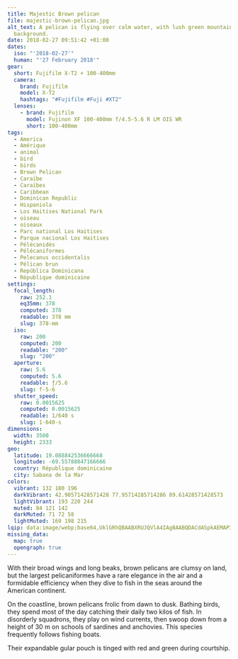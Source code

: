 ```yaml
---
title: Majestic Brown pelican
file: majestic-brown-pelican.jpg
alt_text: A pelican is flying over calm water, with lush green mountains in the
  background.
date: 2018-02-27 09:51:42 +01:00
dates:
  iso: "'2018-02-27'"
  human: "'27 February 2018'"
gear:
  short: Fujifilm X-T2 + 100-400mm
  camera:
    brand: Fujifilm
    model: X-T2
    hashtags: "#Fujifilm #Fuji #XT2"
  lenses:
    - brand: Fujifilm
      model: Fujinon XF 100-400mm f/4.5-5.6 R LM OIS WR
      short: 100-400mm
tags:
  - America
  - Amérique
  - animal
  - bird
  - birds
  - Brown Pelican
  - Caraïbe
  - Caraïbes
  - Caribbean
  - Dominican Republic
  - Hispaniola
  - Los Haitises National Park
  - oiseau
  - oiseaux
  - Parc national Los Haitises
  - Parque nacional Los Haitises
  - Pélécanidés
  - Pélécaniformes
  - Pelecanus occidentalis
  - Pélican brun
  - República Dominicana
  - République dominicaine
settings:
  focal_length:
    raw: 252.1
    eq35mm: 378
    computed: 378
    readable: 378 mm
    slug: 378-mm
  iso:
    raw: 200
    computed: 200
    readable: "200"
    slug: "200"
  aperture:
    raw: 5.6
    computed: 5.6
    readable: ƒ/5.6
    slug: f-5-6
  shutter_speed:
    raw: 0.0015625
    computed: 0.0015625
    readable: 1/640 s
    slug: 1-640-s
dimensions:
  width: 3500
  height: 2333
geo:
  latitude: 19.088842536666668
  longitude: -69.55788047166666
  country: République dominicaine
  city: Sabana de la Mar
colors:
  vibrant: 132 180 196
  darkVibrant: 42.98571428571428 77.95714285714286 89.61428571428573
  lightVibrant: 193 220 244
  muted: 84 121 142
  darkMuted: 71 72 58
  lightMuted: 169 198 215
lqip: data:image/webp;base64,UklGRhQBAABXRUJQVlA4IAgBAABQDACdASpkAEMAP3Gmxly0tjomMHHLS0AuCWdtXbAOCaKlHELr0fdiVQWYAzFbUMj2j1fl+p7Ew5sJqHYEccIrsF1Rxwaq18tWl5rpaMA685qa9ypgQFjBNkco3hnmFfFYkicg8z4E3pP3wAD+i6HEEj/QfCFuiXUKLfR07UYuiOBC9iTpmn/WEYJ6KcqH4bhM3qxs4JyB4C9zmpyhKRS2DSXdk9em80JKN9SjlRyFac8CClsgrPsf3s48z8kTnQTehWC6sKcEQ9ZF4ZsVY9SidURBDF/ONCfknzvgI3fXxdI/zFf0K2Nw5Uy4I7mTUwFAXjc2GsRpHHlHZfH3Ut8akDXdlfY4AAA=
missing_data:
  map: true
  opengraph: true
---
```


With their broad wings and long beaks, brown pelicans are clumsy on land, but the largest pelicaniformes have a rare elegance in the air and a formidable efficiency when they dive to fish in the seas around the American continent.

On the coastline, brown pelicans frolic from dawn to dusk. Bathing birds, they spend most of the day catching their daily two kilos of fish. In disorderly squadrons, they play on wind currents, then swoop down from a height of 30 m on schools of sardines and anchovies. This species frequently follows fishing boats.

Their expandable gular pouch is tinged with red and green during courtship.
